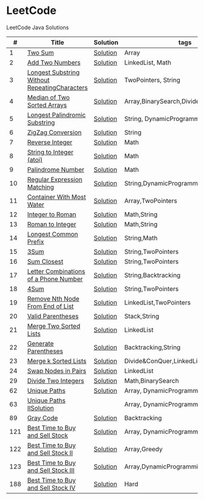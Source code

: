 LeetCode
========

LeetCode Java Solutions

| # | Title | Solution | tags | Difficulty | Frequency |
|---| ----- | -------- | ---------- | ------------ | --------------- |
|1|[Two Sum](https://oj.leetcode.com/problems/two-sum/)|[Solution](https://github.com/BranY/myPratice/blob/master/LeetCode/java/Array/Solution1.java)| Array|Medium|5|
|2|[Add Two Numbers](https://oj.leetcode.com/problems/add-two-numbers/)|[Solution](https://github.com/BranY/myPratice/blob/master/LeetCode/java/LinkedList/Solution2.java)|LinkedList, Math|Medium|4|
|3|[Longest Substring Without RepeatingCharacters](https://oj.leetcode.com/problems/longest-substring-without-repeating-characters/)|[Solution](https://github.com/BranY/myPratice/blob/master/LeetCode/java/String/Solution3.java)|TwoPointers, String|Medium|2|
|4|[Median of Two Sorted Arrays](https://leetcode.com/problems/median-of-two-sorted-arrays/)|[Solution](https://github.com/BranY/myPratice/blob/master/LeetCode/java/BinarySearch/Solution4.java)|Array,BinarySearch,Divide&Conquer|Hard|3|
|5|[Longest Palindromic Substring](https://oj.leetcode.com/problems/longest-palindromic-substring/)|[Solution](https://github.com/BranY/myPratice/blob/master/LeetCode/java/String/Solution5.java)|String, DynamicProgramming|Medium|2|
|6|[ZigZag Conversion](https://leetcode.com/problems/zigzag-conversion/)|[Solution](https://github.com/BranY/myPratice/blob/master/LeetCode/java/String/Solution6.java)|String|Easy|1|
|7|[Reverse Integer ](https://leetcode.com/problems/reverse-integer/)|[Solution](https://github.com/BranY/myPratice/blob/master/LeetCode/java/Math/Solution7.java)|Math|Easy|3|
|8|[String to Integer (atoi)](https://leetcode.com/problems/string-to-integer-atoi/)|[Solution](https://github.com/BranY/myPratice/blob/master/LeetCode/java/Math/Solution8.java)|Math|Easy|5|
|9|[Palindrome Number](https://leetcode.com/problems/palindrome-number/)|[Solution](https://github.com/BranY/myPratice/blob/master/LeetCode/java/Math/Solution9.java)|Math|Easy|2|
|10|[Regular Expression Matching](https://leetcode.com/problems/regular-expression-matching/)|[Solution](https://github.com/BranY/myPratice/blob/master/LeetCode/java/DynimicProgramming/Solution10.java)|String,DynamicProgramming,Backtracking|Hard|2|
|11|[Container With Most Water](https://leetcode.com/problems/container-with-most-water/)|[Solution](https://github.com/BranY/myPratice/blob/master/LeetCode/java/TwoPointers/Solution11.java)|Array,TwoPointers|Medium|2|
|12|[Integer to Roman](https://leetcode.com/problems/integer-to-roman/)|[Solution](https://github.com/BranY/myPratice/blob/master/LeetCode/java/String/Solution12.java)|Math,String|Medium|4|
|13|[Roman to Integer](https://leetcode.com/problems/roman-to-integer/)|[Solution](https://github.com/BranY/myPratice/blob/master/LeetCode/java/String/Solution13.java)|Math,String|Easy|4|
|14|[Longest Common Prefix](https://leetcode.com/problems/longest-common-prefix/)|[Solution](https://github.com/BranY/myPratice/blob/master/LeetCode/java/String/Solution14.java)|String,Math|Easy|2
|15|[3Sum](https://leetcode.com/problems/3sum/)|[Solution](https://github.com/BranY/myPratice/blob/master/LeetCode/java/Array/Solution15.java)|String,TwoPointers|Medium|5|
|16|[Sum Closest](https://leetcode.com/problems/3sum-closest/)|[Solution](https://github.com/BranY/myPratice/blob/master/LeetCode/java/Array/Solution16.java)|String,TwoPointers|Medium|1|
|17|[Letter Combinations of a Phone Number](https://leetcode.com/problems/letter-combinations-of-a-phone-number/)|[Solution](https://github.com/BranY/myPratice/blob/master/LeetCode/java/Backtracking/Solution17.java)|String,Backtracking|Medium|2|
|18|[4Sum](https://leetcode.com/problems/4sum/)|[Solution](https://github.com/BranY/myPratice/blob/master/LeetCode/java/Array/Solution18.java)|String,TwoPointers|Medium|2|
|19|[Remove Nth Node From End of List](https://leetcode.com/problems/remove-nth-node-from-end-of-list/)|[Solution](https://github.com/BranY/myPratice/blob/master/LeetCode/java/LinkedList/Solution19.java)|LinkedList,TwoPointers|Easy|3|
|20|[Valid Parentheses](https://leetcode.com/problems/valid-parentheses/)|[Solution](https://github.com/BranY/myPratice/blob/master/LeetCode/java/Stack/Solution20.java)|Stack,String|Easy|5|
|21|[Merge Two Sorted Lists](https://leetcode.com/problems/merge-two-sorted-lists/)|[Solution](https://github.com/BranY/myPratice/blob/master/LeetCode/java/LinkedList/Solution21.java)|LinkedList|Easy|5|
|22|[Generate Parentheses](https://leetcode.com/problems/generate-parentheses/)|[Solution](https://github.com/BranY/myPratice/blob/master/LeetCode/java/String/Solution22.java)|Backtracking,String|Medium|4|
|23|[Merge k Sorted Lists](https://leetcode.com/problems/merge-k-sorted-lists/)|[Solution](https://github.com/BranY/myPratice/blob/master/LeetCode/java/Divide%26Conquer/Solution23.java)|Divide&ConQuer,LinkedList,Heap|Hard|4|
|24|[Swap Nodes in Pairs](https://leetcode.com/problems/swap-nodes-in-pairs/)|[Solution](https://github.com/BranY/myPratice/blob/master/LeetCode/java/LinkedList/Solution24.java)|LinkedList|Medium|4|
|29|[Divide Two Integers](https://leetcode.com/problems/divide-two-integers/)|[Solution](https://github.com/BranY/myPratice/blob/master/LeetCode/java/Math/Solution29.java)|Math,BinarySearch|Medium|3|
|62|[Unique Paths](https://oj.leetcode.com/problems/unique-paths/)|[Solution](https://github.com/BranY/myPratice/blob/master/LeetCode/java/DynimicProgramming/Solution62.java)|Array, DynamicProgramming|Medium|3|
|63|[Unique Paths II](https://oj.leetcode.com/problems/unique-paths-ii/)[Solution](https://github.com/BranY/myPratice/blob/master/LeetCode/java/DynimicProgramming/Solution63.java)||Array, DynamicProgramming|Medium|3|
|89|[Gray Code](https://leetcode.com/problems/gray-code/)|[Solution](https://github.com/BranY/myPratice/blob/master/LeetCode/java/Backtracking/Solution89.java)|Backtracking|Medium|2|
|121|[Best Time to Buy and Sell Stock](https://leetcode.com/problems/best-time-to-buy-and-sell-stock/)|[Solution](https://github.com/BranY/myPratice/blob/master/LeetCode/java/DynimicProgramming/Solution121.java)|Array, DynamicProgramming|Medium|1|
|122|[Best Time to Buy and Sell Stock II](https://leetcode.com/problems/best-time-to-buy-and-sell-stock-ii/)|[Solution](https://github.com/BranY/myPratice/blob/master/LeetCode/java/Greedy/Solution122.java)|Array,Greedy|Medium|1|
|123|[Best Time to Buy and Sell Stock III](https://leetcode.com/problems/best-time-to-buy-and-sell-stock-iii/)|[Solution](https://github.com/BranY/myPratice/blob/master/LeetCode/java/DynimicProgramming/Solution123.java)|Array,DynamicProgramming|Hard|1|
|188|[Best Time to Buy and Sell Stock IV](https://leetcode.com/problems/best-time-to-buy-and-sell-stock-iv/)|[Solution](https://github.com/BranY/myPratice/blob/master/LeetCode/java/DynimicProgramming/Solution188.java)|Hard|DynamicProgramming|2|